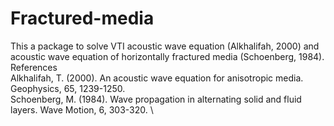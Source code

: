 # Fractured-media
This a package to solve VTI acoustic wave equation (Alkhalifah, 2000) and acoustic wave equation of horizontally fractured media (Schoenberg, 1984).
\
References\
Alkhalifah, T. (2000). An acoustic wave equation for anisotropic media. Geophysics, 65, 1239-1250. \
Schoenberg, M. (1984). Wave propagation in alternating solid and fluid layers. Wave Motion, 6, 303-320. \

